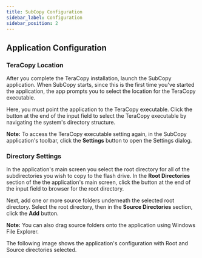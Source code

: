 ```yaml
---
title: SubCopy Configuration
sidebar_label: Configuration
sidebar_position: 2
---
```


## Application Configuration

### TeraCopy Location

After you complete the TeraCopy installation, launch the SubCopy application. When SubCopy starts, since this is the first time you've started the application, the app prompts you to select the location for the TeraCopy executable.

<!-- ![The application's main screen](/images/SubCopy/SubCopy-main-empty.png) -->

Here, you must point the application to the TeraCopy executable. Click the button at the end of the input field to select the TeraCopy executable by navigating the system's directory structure.

<!-- ![The application's settings screen](/images/SubCopy/SubCopy-settings.png) -->

**Note:** To access the TeraCopy executable setting again, in the SubCopy application's toolbar, click the **Settings** button to open the Settings dialog.

### Directory Settings

In the application's main screen you select the root directory for all of the subdirectories you wish to copy to the flash drive. In the **Root Directories** section of the the application's main screen, click the button at the end of the input field to browser for the root directory.

<!-- ![The application's main screen](/images/SubCopy/SubCopy-main-root.png) -->

Next, add one or more source folders underneath the selected root directory. Select the root directory, then in the **Source Directories** section, click the **Add** button. 

<!-- ![The application's main screen with items selected](/images/SubCopy/SubCopy-main-subdirectory-selection.png) -->

**Note:** You can also drag source folders onto the application using Windows File Explorer.

The following image shows the application's configuration with Root and Source directories selected.

<!-- ![The application's main screen with items selected](/images/SubCopy/SubCopy-main-selected.png) -->
